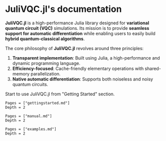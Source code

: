 

# JuliVQC.jl's documentation

**JuliVQC.jl** is a high-performance Julia library designed for **variational quantum circuit (VQC)** simulations. Its mission is to provide **seamless support for automatic differentiation** while enabling users to easily build **hybrid quantum-classical algorithms**.

The core philosophy of **JuliVQC.jl** revolves around three principles:

1. **Transparent implementation**: Built using Julia, a high-performance and dynamic programming language.
2. **Efficiency-focused**: Cache-friendly elementary operations with shared-memory parallelization.
3. **Native automatic differentiation**: Supports both noiseless and noisy quantum circuits.



Start to use JuliVQC.jl from "Getting Started" section.

```@contents
Pages = ["gettingstarted.md"]
Depth = 2
```

```@contents
Pages = ["manual.md"]
Depth = 2
```

```@contents
Pages = ["examples.md"]
Depth = 2
```

